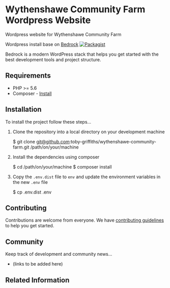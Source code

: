 # Wythenshawe Community Farm Wordpress Website

Wordpress website for Wythenshawe Community Farm

Wordpress install base on [Bedrock](https://roots.io/bedrock/)
[![Packagist](https://img.shields.io/packagist/v/roots/bedrock.svg?style=flat-square)](https://packagist.org/packages/roots/bedrock)

Bedrock is a modern WordPress stack that helps you get started with the best development tools and project structure.


## Requirements

* PHP >= 5.6
* Composer - [Install](https://getcomposer.org/doc/00-intro.md#installation-linux-unix-osx)


## Installation

To install the project follow these steps…

1. Clone the repository into a local directory on your development machine

    $ git clone git@github.com:toby-griffiths/wythenshawe-community-farm.git /path/on/your/machine

1. Install the dependencies using composer

    $ cd /path/on/your/machine
    $ composer install

1. Copy the `.env.dist` file to `env` and update the environment variables in the new `.env` file

    $ cp .env.dist .env


## Contributing

Contributions are welcome from everyone. We have [contributing 
guidelines](https://github.com/wythenshawe-community-farm/guidelines/blob/master/CONTRIBUTING.md) to help you  get started.


## Community

Keep track of development and community news...

* (links to be added here)


## Related Information

[roots-wp-salt]:https://roots.io/salts.html
[wp-cli-dotenv]:https://github.com/aaemnnosttv/wp-cli-dotenv-command
